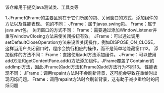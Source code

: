 该仓库用于提交java测试类、工具类等

1.JFrame和Frame的主要区别在于它们所属的包、关闭窗口的方式、添加组件的方法以及性能表现。‌
‌包的不同‌：
JFrame‌：属于javax.swing包。
Frame‌：属于java.awt包。
‌关闭窗口的方式不同‌：
Frame‌：需要通过添加WindowListener并重写windowClosing方法来使关闭按钮有效。
JFrame‌：可以通过调用setDefaultCloseOperation方法来设置关闭操作，例如DISPOSE_ON_CLOSE，这样当用户关闭窗口时，程序会执行相应的操作，而不是简单地隐藏窗口‌12。
‌添加组件的方法不同‌：
Frame‌：直接使用add方法添加组件。
JFrame‌：可以使用add方法和getContentPane.add()方法添加组件。JFrame覆盖了Container的addImpl方法，因此JFrame的add方法和Frame的add方法行为不同‌13。
‌性能表现不同‌：
JFrame‌：调用repaint方法时不会刷新背景，这可能会导致在重绘时出现闪烁问题。
Frame‌：调用repaint方法时会刷新背景，这有助于减少重绘时的闪烁问题‌
